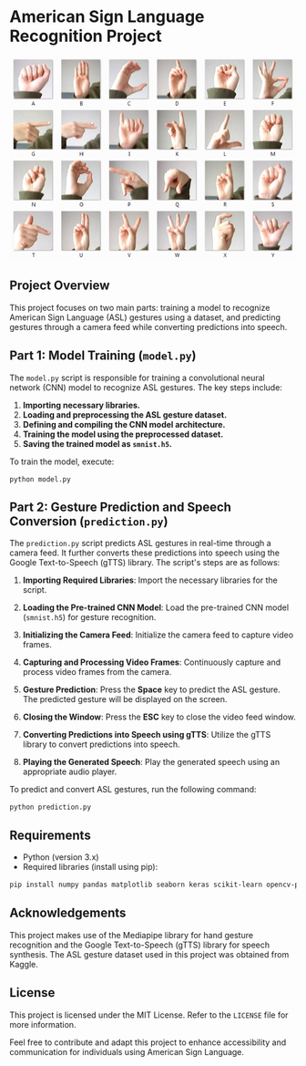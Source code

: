 # American Sign Language Recognition Project

![ASL Gesture](sign_mnist/asl_sign.png)

## Project Overview

This project focuses on two main parts: training a model to recognize American Sign Language (ASL) gestures using a dataset, and predicting gestures through a camera feed while converting predictions into speech.

## Part 1: Model Training (`model.py`)

The `model.py` script is responsible for training a convolutional neural network (CNN) model to recognize ASL gestures. The key steps include:

1. **Importing necessary libraries.**
2. **Loading and preprocessing the ASL gesture dataset.**
3. **Defining and compiling the CNN model architecture.**
4. **Training the model using the preprocessed dataset.**
5. **Saving the trained model as `smnist.h5`.**

To train the model, execute:

```
python model.py
```

## Part 2: Gesture Prediction and Speech Conversion (`prediction.py`)

The `prediction.py` script predicts ASL gestures in real-time through a camera feed. It further converts these predictions into speech using the Google Text-to-Speech (gTTS) library. The script's steps are as follows:

1. **Importing Required Libraries**: Import the necessary libraries for the script.

2. **Loading the Pre-trained CNN Model**: Load the pre-trained CNN model (`smnist.h5`) for gesture recognition.

3. **Initializing the Camera Feed**: Initialize the camera feed to capture video frames.

4. **Capturing and Processing Video Frames**: Continuously capture and process video frames from the camera.

5. **Gesture Prediction**: Press the **Space** key to predict the ASL gesture. The predicted gesture will be displayed on the screen.

6. **Closing the Window**: Press the **ESC** key to close the video feed window.

7. **Converting Predictions into Speech using gTTS**: Utilize the gTTS library to convert predictions into speech.

8. **Playing the Generated Speech**: Play the generated speech using an appropriate audio player.


To predict and convert ASL gestures, run the following command:


```
python prediction.py
```

## Requirements

- Python (version 3.x)
- Required libraries (install using pip):

```bash
pip install numpy pandas matplotlib seaborn keras scikit-learn opencv-python mediapipe gTTS
```

## Acknowledgements

This project makes use of the Mediapipe library for hand gesture recognition and the Google Text-to-Speech (gTTS) library for speech synthesis. The ASL gesture dataset used in this project was obtained from Kaggle.

## License

This project is licensed under the MIT License. Refer to the `LICENSE` file for more information.

Feel free to contribute and adapt this project to enhance accessibility and communication for individuals using American Sign Language.
